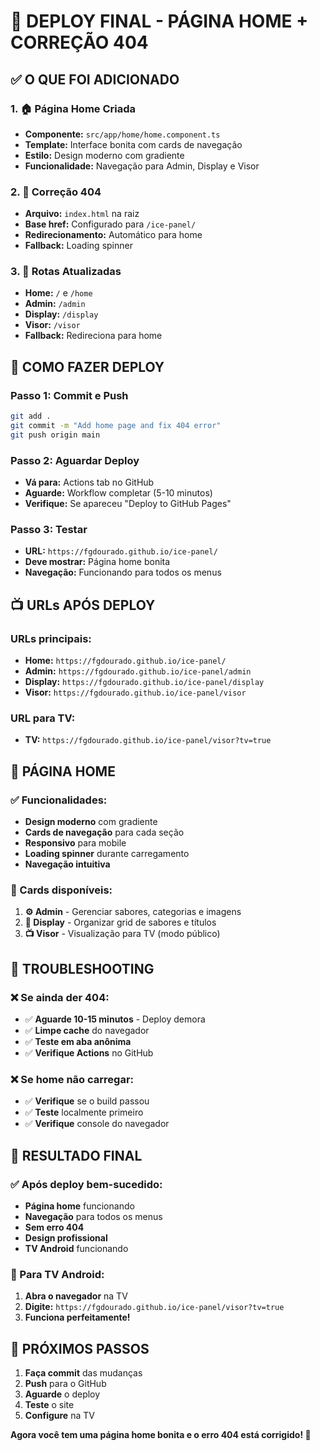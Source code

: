 # 🚀 DEPLOY FINAL - PÁGINA HOME + CORREÇÃO 404

## ✅ O QUE FOI ADICIONADO

### **1. 🏠 Página Home Criada**
- **Componente:** `src/app/home/home.component.ts`
- **Template:** Interface bonita com cards de navegação
- **Estilo:** Design moderno com gradiente
- **Funcionalidade:** Navegação para Admin, Display e Visor

### **2. 🔧 Correção 404**
- **Arquivo:** `index.html` na raiz
- **Base href:** Configurado para `/ice-panel/`
- **Redirecionamento:** Automático para home
- **Fallback:** Loading spinner

### **3. 📱 Rotas Atualizadas**
- **Home:** `/` e `/home`
- **Admin:** `/admin`
- **Display:** `/display`
- **Visor:** `/visor`
- **Fallback:** Redireciona para home

## 🎯 COMO FAZER DEPLOY

### **Passo 1: Commit e Push**
```bash
git add .
git commit -m "Add home page and fix 404 error"
git push origin main
```

### **Passo 2: Aguardar Deploy**
- **Vá para:** Actions tab no GitHub
- **Aguarde:** Workflow completar (5-10 minutos)
- **Verifique:** Se apareceu "Deploy to GitHub Pages"

### **Passo 3: Testar**
- **URL:** `https://fgdourado.github.io/ice-panel/`
- **Deve mostrar:** Página home bonita
- **Navegação:** Funcionando para todos os menus

## 📺 URLs APÓS DEPLOY

### **URLs principais:**
- **Home:** `https://fgdourado.github.io/ice-panel/`
- **Admin:** `https://fgdourado.github.io/ice-panel/admin`
- **Display:** `https://fgdourado.github.io/ice-panel/display`
- **Visor:** `https://fgdourado.github.io/ice-panel/visor`

### **URL para TV:**
- **TV:** `https://fgdourado.github.io/ice-panel/visor?tv=true`

## 🎨 PÁGINA HOME

### **✅ Funcionalidades:**
- **Design moderno** com gradiente
- **Cards de navegação** para cada seção
- **Responsivo** para mobile
- **Loading spinner** durante carregamento
- **Navegação intuitiva**

### **🎯 Cards disponíveis:**
1. **⚙️ Admin** - Gerenciar sabores, categorias e imagens
2. **🎯 Display** - Organizar grid de sabores e títulos
3. **📺 Visor** - Visualização para TV (modo público)

## 🔧 TROUBLESHOOTING

### **❌ Se ainda der 404:**
- ✅ **Aguarde 10-15 minutos** - Deploy demora
- ✅ **Limpe cache** do navegador
- ✅ **Teste em aba anônima**
- ✅ **Verifique Actions** no GitHub

### **❌ Se home não carregar:**
- ✅ **Verifique** se o build passou
- ✅ **Teste** localmente primeiro
- ✅ **Verifique** console do navegador

## 🎉 RESULTADO FINAL

### **✅ Após deploy bem-sucedido:**
- **Página home** funcionando
- **Navegação** para todos os menus
- **Sem erro 404**
- **Design profissional**
- **TV Android** funcionando

### **📱 Para TV Android:**
1. **Abra o navegador** na TV
2. **Digite:** `https://fgdourado.github.io/ice-panel/visor?tv=true`
3. **Funciona perfeitamente!**

## 🚀 PRÓXIMOS PASSOS

1. **Faça commit** das mudanças
2. **Push** para o GitHub
3. **Aguarde** o deploy
4. **Teste** o site
5. **Configure** na TV

**Agora você tem uma página home bonita e o erro 404 está corrigido! 🎉**
